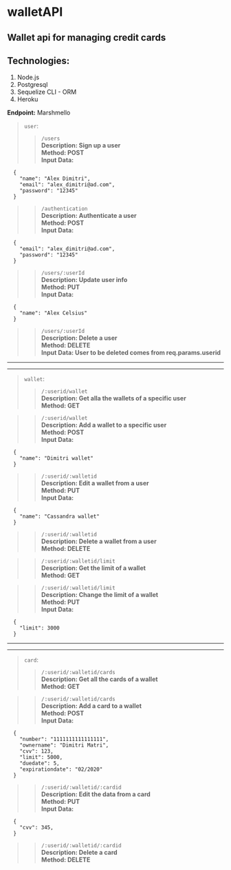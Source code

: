 # walletAPI

## Wallet api for managing credit cards

## Technologies:
1. Node.js
2. Postgresql
3. Sequelize CLI - ORM
4. Heroku

**Endpoint:** 
Marshmello
  > `user`: <br />
  >>`/users` <br />
  **Description: Sign up a user** <br />
  **Method: POST** <br />
  **Input Data:**

      {
        "name": "Alex Dimitri",
        "email": "alex_dimitri@ad.com",
        "password": "12345"
      }

  >>`/authentication` <br />
  **Description: Authenticate a user** <br />
  **Method: POST** <br />
  **Input Data:**

      {
        "email": "alex_dimitri@ad.com",
        "password": "12345"
      }

  >>`/users/:userId` <br />
  **Description: Update user info** <br />
  **Method: PUT** <br />
  **Input Data:**

      {
        "name": "Alex Celsius"
      }

  >>`/users/:userId` <br />
  **Description: Delete a user** <br />
  **Method: DELETE** <br />
  **Input Data: User to be deleted comes from req.params.userid**

  ---
  ---

  > `wallet`: <br />
  >>`/:userid/wallet` <br />
  **Description: Get alla the wallets of a specific user** <br />
  **Method: GET** <br />

  >>`/:userid/wallet` <br />
  **Description: Add a wallet to a specific user** <br />
  **Method: POST** <br />
  **Input Data:**

      {
        "name": "Dimitri wallet"
      }

  >>`/:userid/:walletid` <br />
  **Description: Edit a wallet from a user** <br />
  **Method: PUT** <br />
  **Input Data:**

      {
        "name": "Cassandra wallet"
      }
      
  >>`/:userid/:walletid` <br />
  **Description: Delete a wallet from a user** <br />
  **Method: DELETE** <br />
      
  >>`/:userid/:walletid/limit` <br />
  **Description: Get the limit of a wallet** <br />
  **Method: GET** <br />
      
  >>`/:userid/:walletid/limit` <br />
  **Description: Change the limit of a wallet** <br />
  **Method: PUT** <br />
  **Input Data:**

      {
        "limit": 3000
      }

  ---
  --- 

  > `card`: <br />
  >>`/:userid/:walletid/cards` <br />
  **Description: Get all the cards of a wallet** <br />
  **Method: GET** <br />

  >>`/:userid/:walletid/cards` <br />
  **Description: Add a card to a wallet** <br />
  **Method: POST** <br />
  **Input Data:**

      {
        "number": "1111111111111111",
        "ownername": "Dimitri Matri",
        "cvv": 123,
        "limit": 5000,
        "duedate": 5,
        "expirationdate": "02/2020"
      }

  >>`/:userid/:walletid/:cardid` <br />
  **Description: Edit the data from a card** <br />
  **Method: PUT** <br />
  **Input Data:**

      {
        "cvv": 345,
      }

  >>`/:userid/:walletid/:cardid` <br />
  **Description: Delete a card** <br />
  **Method: DELETE** <br />
